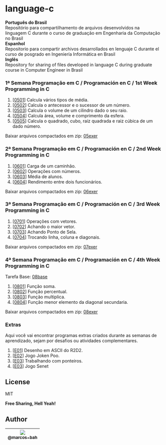 # language-c

**Português do Brasil**   
Repositório para compartilhamento de arquivos desenvolvidos na linguagem C durante o curso de graduação em Engenharia da Computação no Brasil  
**Espanhol**  
Repositorio para compartir archivos desarrollados en lenguaje C durante el curso de posgrado en Ingeniería Informática en Brasil  
**Inglês**  
Repository for sharing of files developed in language C during graduate course in Computer Engineer in Brasil


### 1ª Semana Programação em C / Programación en C / 1st Week Programming in C  

1. [[0501](https://github.com/marcos-bah/language-c/blob/master/05exer/01-media.c)] Calcula vários tipos de média.
2. [[0502](https://github.com/marcos-bah/language-c/blob/master/05exer/02-antSuc.c)] Calcula o antecessor e o sucessor de um número.
3. [[0503](https://github.com/marcos-bah/language-c/blob/master/05exer/03-volCilindro.c)] Calcula o volume de um cilindro dado o seu raio.
4. [[0504](https://github.com/marcos-bah/language-c/blob/master/05exer/04-calcEsfera.c)] Calcula área, volume e comprimento da esfera.
5. [[0505](https://github.com/marcos-bah/language-c/blob/master/05exer/05-operacoes.c)] Calcula o quadrado, cubo, raiz quadrada e raiz cúbica de um dado número.

Baixar arquivos compactados em zip: [05exer](https://github.com/marcos-bah/language-c/blob/master/05exer/005exer.zip)

### 2ª Semana Programação em C / Programación en C / 2nd Week Programming in C  

1. [[0601](https://github.com/marcos-bah/language-c/blob/master/06exer/01-carga.c)] Carga de um caminhão.
2. [[0602](https://github.com/marcos-bah/language-c/blob/master/06exer/02-operacoes.c)] Operações com números.
3. [[0603](https://github.com/marcos-bah/language-c/blob/master/06exer/03-media-notas.c)] Média de alunos.
4. [[0604](https://github.com/marcos-bah/language-c/blob/master/06exer/04-funcionario.c)] Rendimento entre dois funcionários.  

Baixar arquivos compactados em zip: [06exer](https://github.com/marcos-bah/language-c/blob/master/06exer/006exer.zip)  
  
### 3ª Semana Programação em C / Programación en C / 3rd Week Programming in C  

1. [[0701](https://github.com/marcos-bah/language-c/blob/master/07exer/01-op-vetores.c)] Operações com vetores.
2. [[0702](https://github.com/marcos-bah/language-c/blob/master/07exer/02-vetor-maior.c)] Achando o maior vetor.
3. [[0703](https://github.com/marcos-bah/language-c/blob/master/07exer/03-ponto-de-sela.c)] Achando Ponto de Sela.
4. [[0704](https://github.com/marcos-bah/language-c/blob/master/07exer/04-troca-linha-coluna-diagonal.c)] Trocando linha, coluna e diagonais.  

Baixar arquivos compactados em zip: [07exer](https://github.com/marcos-bah/language-c/blob/master/07exer/007exer.zip)  

### 4ª Semana Programação em C / Programación en C / 4th Week Programming in C  

Tarefa Base: [08base](https://github.com/marcos-bah/language-c/blob/master/08exer/index.md)   
  
1. [[0801](https://github.com/marcos-bah/language-c/blob/master/08exer/01-soma.c)] Função soma.
2. [[0802](https://github.com/marcos-bah/language-c/blob/master/08exer/02-percentual.c)] Função percentual.
3. [[0803](https://github.com/marcos-bah/language-c/blob/master/08exer/03-multiplica.c)] Função multiplica.
4. [[0804](https://github.com/marcos-bah/language-c/blob/master/08exer/04-menorelem.c)] Função menor elemento da diagonal secundaria.  

Baixar arquivos compactados em zip: [08exer](https://github.com/marcos-bah/language-c/blob/master/08exer/008exer.zip)  

### Extras  
Aqui você vai encontrar programas extras criados durante as semanas de aprendizado, sejam por desafios ou atividades complementares.

1. [[E01](https://github.com/marcos-bah/language-c/blob/master/extra/01-ascii-art-r2d2.c)] Desenho em ASCII do R2D2.
2. [[E02](https://github.com/marcos-bah/language-c/blob/master/extra/pedra_papel_tesoura.c)] Jogo Joken Poo.
3. [[E03](https://github.com/marcos-bah/language-c/blob/master/extra/tres_valores_c)] Trabalhando com ponteiros.
4. [[E03](https://github.com/marcos-bah/language-c/blob/master/extra/senet_game.c)] Jogo Senet
## License

MIT

**Free Sharing, Hell Yeah!**

## Author

| [<img src="https://avatars3.githubusercontent.com/u/49887610?s=96&v=4"><br><sub>@marcos-bah</sub>](https://github.com/marcos-bah) |
| :---: |
